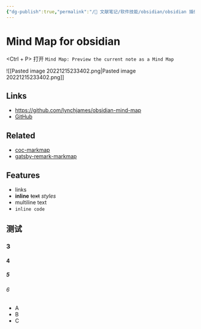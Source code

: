 ```yaml
---
{"dg-publish":true,"permalink":"/🌿 文献笔记/软件技能/obsidian/obsidian 插件 MindMap 的测试/","tags":["Tools/obsidian","Tools/obsidian/插件"]}
---
```



# Mind Map for obsidian

<Ctrl + P> 打开 `Mind Map: Preview the current note as a Mind Map`

![[Pasted image 20221215233402.png\|Pasted image 20221215233402.png]]

## Links

- <https://github.com/lynchjames/obsidian-mind-map>
- [GitHub](https://github.com/lynchjames/obsidian-mind-map)

## Related

- [coc-markmap](https://github.com/gera2ld/coc-markmap)
- [gatsby-remark-markmap](https://github.com/gera2ld/gatsby-remark-markmap)

## Features

- links
- **inline** ~~text~~ _styles_
- multiline
  text
- `inline code`

## 测试

### 3

#### 4

##### 5

###### 6

- A
- B
- C
